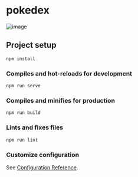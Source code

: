 # pokedex
![image](https://user-images.githubusercontent.com/81152624/204555390-d2c08308-97fd-4d98-bbef-f1149675775e.png)

## Project setup
```
npm install
```

### Compiles and hot-reloads for development
```
npm run serve
```

### Compiles and minifies for production
```
npm run build
```

### Lints and fixes files
```
npm run lint
```

### Customize configuration
See [Configuration Reference](https://cli.vuejs.org/config/).
